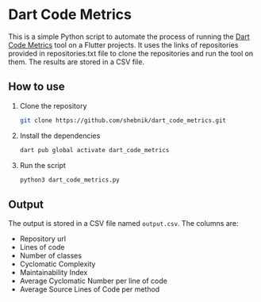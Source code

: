 # Dart Code Metrics
This is a simple Python script to automate the process of running the [Dart Code Metrics](https://dcm.dev/) tool on a Flutter projects. It uses the links of repositories provided in repositories.txt file to clone the repositories and run the tool on them. The results are stored in a CSV file.

## How to use
1. Clone the repository
    ```bash
    git clone https://github.com/shebnik/dart_code_metrics.git
    ```
2. Install the dependencies
    ```bash
    dart pub global activate dart_code_metrics
    ```
3. Run the script
    ```bash
    python3 dart_code_metrics.py
    ```

## Output
The output is stored in a CSV file named `output.csv`. The columns are:
- Repository url
- Lines of code
- Number of classes
- Cyclomatic Complexity
- Maintainability Index
- Average Cyclomatic Number per line of code
- Average Source Lines of Code per method